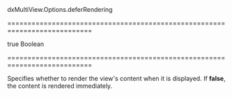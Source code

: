 <!--id-->dxMultiView.Options.deferRendering<!--/id-->
===========================================================================
<!--default-->true<!--/default-->
<!--type-->Boolean<!--/type-->
===========================================================================

<!--shortDescription-->
Specifies whether to render the view's content when it is displayed. If **false**, the content is rendered immediately.
<!--/shortDescription-->

<!--fullDescription-->

<!--/fullDescription-->